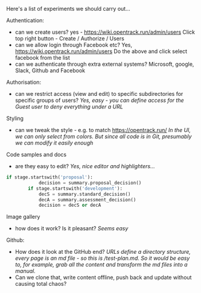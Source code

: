 <!-- TITLE: Test Plan -->
<!-- SUBTITLE: Tyres we need to kick -->

Here's a list of experiments we should carry out...

Authentication:
* can we create users? yes - https://wiki.opentrack.run/admin/users Click top right button - Create / Authorize / Users
* can we allow login through Facebook etc? Yes, https://wiki.opentrack.run/admin/users Do the above and click select facebook from the list
* can we authenticate through extra external systems? Microsoft, google, Slack, Github and Facebook

Authorisation:
* can we restrict access (view and edit) to specific subdirectories for specific groups of users? *Yes, easy - you can define access for the Guest user to deny everything under a URL*


Styling
* can we tweak the style - e.g. to match https://opentrack.run/  *In the UI, we can only select from colors.  But since all code is in Git, presumably we can modify it easily enough*

Code samples and docs
* are they easy to edit?  *Yes, nice editor and highlighters...*

```python
if stage.startswith('proposal'):
            decision = summary.proposal_decision()
        if stage.startswith('development'):
            decS = summary.standard_decision()
            decA = summary.assessment_decision()
            decision = decS or decA
```


Image gallery
* how does it work?  Is it pleasant? *Seems easy*

Github:
* How does it look at the GitHub end?  *URLs define a directory structure, every page is an md file - so this is /test-plan.md.  So it would be easy to, for example, grab all the content and transform the md files into a manual.*
* Can we clone that, write content offline, push back and update without causing total chaos?